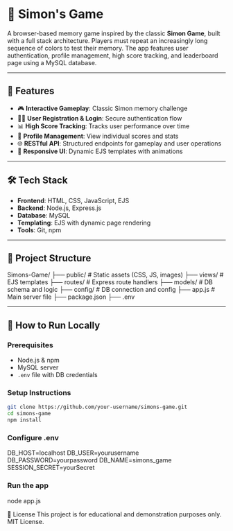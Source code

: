 # 🧠 Simon's Game

A browser-based memory game inspired by the classic **Simon Game**, built with a full stack architecture. Players must repeat an increasingly long sequence of colors to test their memory. The app features user authentication, profile management, high score tracking, and leaderboard page using a MySQL database.

---

## 🚀 Features

- 🎮 **Interactive Gameplay**: Classic Simon memory challenge
- 🧑‍💼 **User Registration & Login**: Secure authentication flow
- 📊 **High Score Tracking**: Tracks user performance over time
- 👤 **Profile Management**: View individual scores and stats
- 🌐 **RESTful API**: Structured endpoints for gameplay and user operations
- 🎨 **Responsive UI**: Dynamic EJS templates with animations

---

## 🛠️ Tech Stack

- **Frontend**: HTML, CSS, JavaScript, EJS
- **Backend**: Node.js, Express.js
- **Database**: MySQL
- **Templating**: EJS with dynamic page rendering
- **Tools**: Git, npm

---

## 📁 Project Structure

Simons-Game/
├── public/ # Static assets (CSS, JS, images)
├── views/ # EJS templates
├── routes/ # Express route handlers
├── models/ # DB schema and logic
├── config/ # DB connection and config
├── app.js # Main server file
├── package.json
├── .env

---

## 🧪 How to Run Locally

### Prerequisites

- Node.js & npm
- MySQL server
- `.env` file with DB credentials

### Setup Instructions

```bash
git clone https://github.com/your-username/simons-game.git
cd simons-game
npm install
```

### Configure .env

DB_HOST=localhost
DB_USER=yourusername
DB_PASSWORD=yourpassword
DB_NAME=simons_game
SESSION_SECRET=yourSecret

### Run the app

node app.js

📜 License
This project is for educational and demonstration purposes only.
MIT License.
